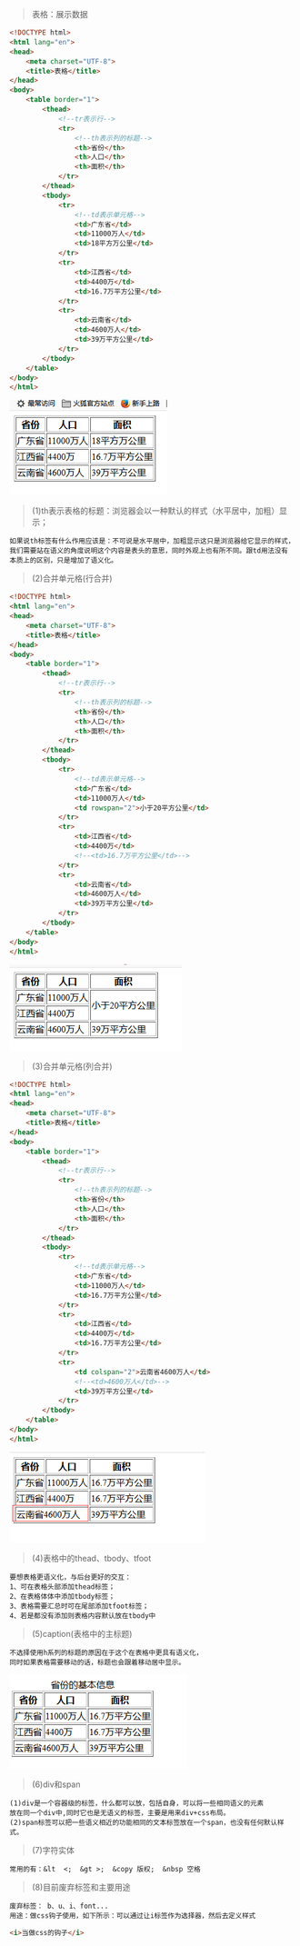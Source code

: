 >表格：展示数据
```html
<!DOCTYPE html>
<html lang="en">
<head>
    <meta charset="UTF-8">
    <title>表格</title>
</head>
<body>
    <table border="1">
        <thead>
            <!--tr表示行-->
            <tr>
                <!--th表示列的标题-->
                <th>省份</th>
                <th>人口</th>
                <th>面积</th>
            </tr>
        </thead>
        <tbody>
            <tr>
                <!--td表示单元格-->
                <td>广东省</td>
                <td>11000万人</td>
                <td>18平方万公里</td>
            </tr>
            <tr>
                <td>江西省</td>
                <td>4400万</td>
                <td>16.7万平方公里</td>
            </tr>
            <tr>
                <td>云南省</td>
                <td>4600万人</td>
                <td>39万平方公里</td>
            </tr>
        </tbody>
    </table>
</body>
</html>
```

![表格](../picture/table.png)

>(1)th表示表格的标题：浏览器会以一种默认的样式（水平居中，加粗）显示；
    
    如果说th标签有什么作用应该是：不可说是水平居中，加粗显示这只是浏览器给它显示的样式，
    我们需要站在语义的角度说明这个内容是表头的意思，同时外观上也有所不同。跟td用法没有
    本质上的区别，只是增加了语义化。
    
>(2)合并单元格(行合并)
```html
<!DOCTYPE html>
<html lang="en">
<head>
    <meta charset="UTF-8">
    <title>表格</title>
</head>
<body>
    <table border="1">
        <thead>
            <!--tr表示行-->
            <tr>
                <!--th表示列的标题-->
                <th>省份</th>
                <th>人口</th>
                <th>面积</th>
            </tr>
        </thead>
        <tbody>
            <tr>
                <!--td表示单元格-->
                <td>广东省</td>
                <td>11000万人</td>
                <td rowspan="2">小于20平方公里</td>
            </tr>
            <tr>
                <td>江西省</td>
                <td>4400万</td>
                <!--<td>16.7万平方公里</td>-->
            </tr>
            <tr>
                <td>云南省</td>
                <td>4600万人</td>
                <td>39万平方公里</td>
            </tr>
        </tbody>
    </table>
</body>
</html>
```
![行合并](../picture/rowspan.png)

>(3)合并单元格(列合并)
```html
<!DOCTYPE html>
<html lang="en">
<head>
    <meta charset="UTF-8">
    <title>表格</title>
</head>
<body>
    <table border="1">
        <thead>
            <!--tr表示行-->
            <tr>
                <!--th表示列的标题-->
                <th>省份</th>
                <th>人口</th>
                <th>面积</th>
            </tr>
        </thead>
        <tbody>
            <tr>
                <!--td表示单元格-->
                <td>广东省</td>
                <td>11000万人</td>
                <td>16.7万平方公里</td>
            </tr>
            <tr>
                <td>江西省</td>
                <td>4400万</td>
                <td>16.7万平方公里</td>
            </tr>
            <tr>
                <td colspan="2">云南省4600万人</td>
                <!--<td>4600万人</td>-->
                <td>39万平方公里</td>
            </tr>
        </tbody>
    </table>
</body>
</html>
```
![列合并](../picture/colspan.png)

>(4)表格中的thead、tbody、tfoot
    
    要想表格更语义化，与后台更好的交互：
    1、可在表格头部添加thead标签；
    2、在表格体体中添加tbody标签；
    3、表格需要汇总时可在尾部添加tfoot标签；
    4、若是都没有添加则表格内容默认放在tbody中
    
>(5)caption(表格中的主标题)

    不选择使用h系列的标题的原因在于这个在表格中更具有语义化，
    同时如果表格需要移动的话，标题也会跟着移动居中显示。
![表格主标题](../picture/caption.png)

>(6)div和span
    
    (1)div是一个容器级的标签，什么都可以放，包括自身，可以将一些相同语义的元素
    放在同一个div中,同时它也是无语义的标签，主要是用来div+css布局。
    (2)span标签可以把一些语义相近的功能相同的文本标签放在一个span，也没有任何默认样式。
    
>(7)字符实体

    常用的有：&lt  <;  &gt >;  &copy 版权;  &nbsp 空格
    
>(8)目前废弃标签和主要用途

    废弃标签： b、u、i、font...
    用途：做css钩子使用，如下所示：可以通过让i标签作为选择器，然后去定义样式
```html
<i>当做css的钩子</i>
```

    